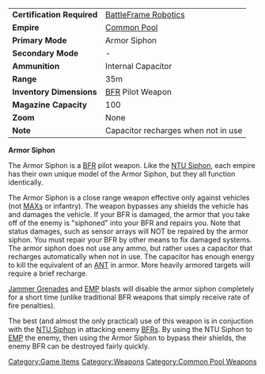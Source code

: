 |                            |                                                            |
| -------------------------- | ---------------------------------------------------------- |
| **Certification Required** | [BattleFrame Robotics](BattleFrame_Robotics.md "wikilink") |
| **Empire**                 | [Common Pool](Common_Pool.md "wikilink")                   |
| **Primary Mode**           | Armor Siphon                                               |
| **Secondary Mode**         | \-                                                         |
| **Ammunition**             | Internal Capacitor                                         |
| **Range**                  | 35m                                                        |
| **Inventory Dimensions**   | [BFR](BFR.md "wikilink") Pilot Weapon                      |
| **Magazine Capacity**      | 100                                                        |
| **Zoom**                   | None                                                       |
| **Note**                   | Capacitor recharges when not in use                        |

**Armor Siphon**

The Armor Siphon is a [BFR](BFR.md "wikilink") pilot weapon. Like the [NTU
Siphon](NTU_Siphon.md "wikilink"), each empire has their own unique model
of the Armor Siphon, but they all function identically.

The Armor Siphon is a close range weapon effective only against vehicles
(not [MAXs](MAX.md "wikilink") or infantry). The weapon bypasses any
shields the vehicle has and damages the vehicle. If your BFR is damaged,
the armor that you take off of the enemy is "siphoned" into your BFR and
repairs you. Note that status damages, such as sensor arrays will NOT be
repaired by the armor siphon. You must repair your BFR by other means to
fix damaged systems. The armor siphon does not use any ammo, but rather
uses a capacitor that recharges automatically when not in use. The
capacitor has enough energy to kill the equivalent of an
[ANT](ANT.md "wikilink") in armor. More heavily armored targets will
require a brief recharge.

[Jammer Grenades](Jammer_Grenade.md "wikilink") and [EMP](EMP.md "wikilink")
blasts will disable the armor siphon completely for a short time (unlike
traditional BFR weapons that simply receive rate of fire penalties).

The best (and almost the only practical) use of this weapon is in
conjuction with the [NTU Siphon](NTU_Siphon.md "wikilink") in attacking
enemy [BFRs](BFR.md "wikilink"). By using the NTU Siphon to
[EMP](EMP.md "wikilink") the enemy, then using the Armor Siphon to bypass
their shields, the enemy BFR can be destroyed fairly quickly.

[Category:Game Items](Category:Game_Items.md "wikilink")
[Category:Weapons](Category:Weapons.md "wikilink") [Category:Common Pool
Weapons](Category:Common_Pool_Weapons.md "wikilink")
